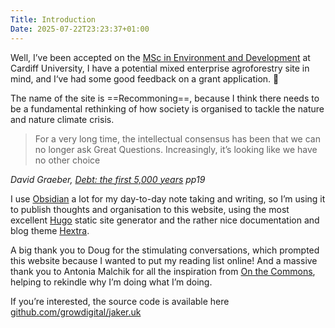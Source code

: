 ```yaml
---
Title: Introduction
Date: 2025-07-22T23:23:37+01:00
---
```

Well, I’ve been accepted on the [MSc in Environment and Development](https://www.cardiff.ac.uk/study/postgraduate/taught/courses/course/environment-and-development-msc) at Cardiff University, I have a potential mixed enterprise agroforestry site in mind, and I‘ve had some good feedback on a grant application. 🎉

The name of the site is ==Recommoning==, because I think there needs to be a fundamental rethinking of how society is organised to tackle the nature and nature climate crisis.

> For a very long time, the intellectual consensus has been that we can no longer ask Great Questions. Increasingly, it’s looking like we have no other choice

<cite>David Graeber, <a href="https://en.wikipedia.org/wiki/Debt:_The_First_5,000_Years">Debt: the first 5,000 years</a> pp19</cite>

I use [Obsidian](https://obsidian.md) a lot for my day-to-day note taking and writing, so I’m using it to publish thoughts and organisation to this website, using the most excellent [Hugo](https://gohugo.io/) static site generator and the rather nice documentation and blog theme [Hextra](https://github.com/imfing/hextra). 

A big thank you to Doug for the stimulating conversations, which prompted this website because I wanted to put my reading list online! And a massive thank you to Antonia Malchik for all the inspiration from [On the Commons](https://antonia.substack.com/), helping to rekindle why I’m doing what I’m doing.

If you’re interested, the source code is available here [github.com/growdigital/jaker.uk](https://github.com/growdigital/jaker.uk)

